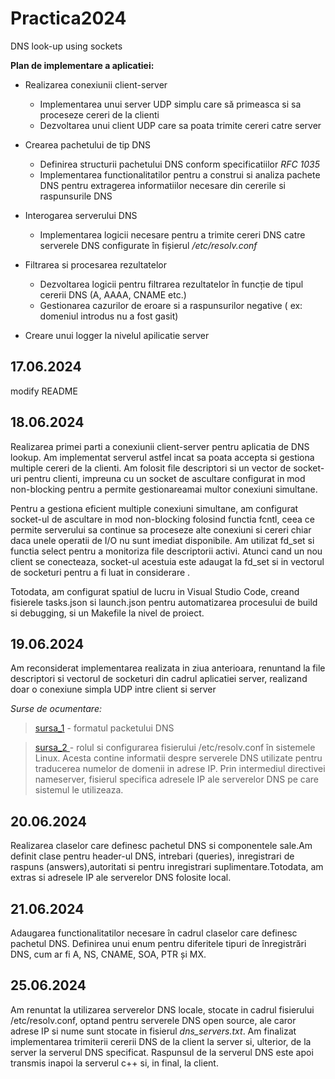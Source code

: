 # Practica2024
DNS look-up using sockets

**Plan de implementare a aplicatiei:**

- Realizarea conexiunii client-server 
  - Implementarea unui server UDP simplu care să primeasca si sa proceseze cereri de la clienti 
  - Dezvoltarea unui client UDP care sa poata trimite cereri catre server
  
- Crearea pachetului de tip DNS     
  - Definirea structurii pachetului DNS conform specificatiilor *RFC 1035*
  - Implementarea functionalitatilor pentru a construi si analiza pachete DNS pentru extragerea informatiilor necesare din cererile si raspunsurile DNS
    
-   Interogarea serverului DNS
    - Implementarea logicii necesare pentru a trimite cereri DNS catre serverele DNS configurate în fișierul */etc/resolv.conf*
  
- Filtrarea si procesarea rezultatelor  
    - Dezvoltarea logicii pentru filtrarea rezultatelor în funcție de tipul cererii DNS (A, AAAA, CNAME etc.)
    - Gestionarea cazurilor de eroare si a raspunsurilor negative ( ex: domeniul introdus nu a fost gasit)
- Creare unui logger la nivelul apilicatie server
  
## 17.06.2024

modify README


## 18.06.2024

Realizarea primei parti a conexiunii client-server pentru aplicatia de DNS lookup. Am implementat serverul astfel incat sa poata accepta si gestiona multiple cereri de la clienti. Am folosit file descriptori si un vector de socket-uri pentru clienti, impreuna cu un socket de ascultare configurat in mod non-blocking pentru a permite gestionareamai multor conexiuni simultane. 

Pentru a gestiona eficient multiple conexiuni simultane, am configurat socket-ul de ascultare in mod non-blocking folosind functia fcntl, ceea ce permite serverului sa continue sa proceseze alte conexiuni si cereri chiar daca unele operatii de I/O nu sunt imediat disponibile. Am utilizat fd_set si functia select pentru a monitoriza file descriptorii activi. Atunci cand un nou client se conecteaza, socket-ul acestuia este adaugat la fd_set si in vectorul de socketuri pentru a fi luat in considerare .

Totodata, am configurat spatiul de lucru in Visual Studio Code, creand fisierele tasks.json si launch.json pentru automatizarea procesului de build si debugging, si un Makefile la nivel de proiect.

## 19.06.2024

Am reconsiderat implementarea realizata in ziua anterioara, renuntand la file descriptori si vectorul de socketuri din cadrul aplicatiei server, realizand doar o conexiune simpla UDP intre client si server 

*Surse de ocumentare:*

>[ sursa_1](https://mislove.org/teaching/cs4700/spring11/handouts/project1-primer.pdf) -  formatul packetului DNS 
 
 >[ sursa_2 ](https://www.baeldung.com/linux/etc-resolv-conf-file) - rolul si configurarea fisierului /etc/resolv.conf în sistemele Linux. Acesta contine informatii despre serverele DNS utilizate pentru traducerea numelor de domenii in adrese IP. Prin intermediul directivei nameserver, fisierul specifica adresele IP ale serverelor DNS pe care sistemul le utilizeaza.

 ## 20.06.2024

 Realizarea claselor care definesc pachetul DNS si componentele sale.Am definit clase pentru header-ul DNS, intrebari (queries), inregistrari de raspuns (answers),autoritati si pentru inregistrari suplimentare.Totodata, am extras si adresele IP ale serverelor DNS folosite local.

 ## 21.06.2024

 Adaugarea functionalitatilor necesare în cadrul claselor care definesc pachetul DNS. Definirea unui enum pentru diferitele tipuri de înregistrări DNS, cum ar fi A, NS, CNAME, SOA, PTR și MX.

 ## 25.06.2024

Am renuntat la utilizarea serverelor DNS locale, stocate in cadrul fisierului /etc/resolv.conf, optand pentru serverele DNS open source, ale caror adrese IP si nume sunt stocate in fisierul *dns_servers.txt*. Am finalizat implementarea trimiterii cererii DNS de la client la server si, ulterior, de la server la serverul DNS specificat. Raspunsul de la serverul DNS este apoi transmis inapoi la serverul c++ si, in final, la client.